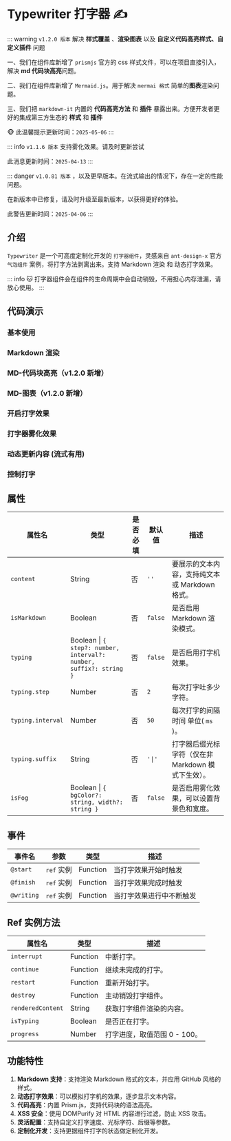 # Typewriter 打字器 ✍

::: warning
`v1.2.0 版本` 解决 **样式覆盖** 、**渲染图表** 以及 **自定义代码高亮样式、自定义插件** 问题

一、我们在组件库新增了 `prismjs` 官方的 css 样式文件，可以在项目直接引入，解决 **md 代码块高亮**问题。

二、我们在组件库新增了 `Mermaid.js`。用于解决 `mermai 格式` 简单的**图表**渲染问题。

三、我们把 `markdown-it` 内置的 **代码高亮方法** 和 **插件** 暴露出来。方便开发者更好的集成第三方生态的 **样式** 和 **插件**

🐵 此温馨提示更新时间：`2025-05-06`
:::

::: info
`v1.1.6 版本` 支持雾化效果。请及时更新尝试

此消息更新时间：`2025-04-13`
:::

::: danger
`v1.0.81 版本` ，以及更早版本。在流式输出的情况下，存在一定的性能问题。

在新版本中已修复，请及时升级至最新版本，以获得更好的体验。

此警告更新时间：`2025-04-06`
:::

## 介绍

`Typewriter` 是一个可高度定制化开发的 `打字器组件`，灵感来自 `ant-design-x` 官方 `气泡组件` 案例，将打字方法剥离出来。支持 Markdown 渲染 和 动态打字效果。

::: info
🐱 打字器组件会在组件的生命周期中会自动销毁，不用担心内存泄漏，请放心使用。
:::

## 代码演示

### 基本使用

<demo src="./demos/content.vue"></demo>

### Markdown 渲染

<demo src="./demos/isMarkdown.vue"></demo>

### MD-代码块高亮（v1.2.0 新增）

<demo src="./demos/newMaekDown.vue"></demo>

### MD-图表（v1.2.0 新增）

<demo src="./demos/mermaid.vue"></demo>

### 开启打字效果

<demo src="./demos/typing.vue"></demo>

### 打字器雾化效果

<demo src="./demos/isFog.vue"></demo>

### 动态更新内容 (流式有用)

<demo src="./demos/updates.vue"></demo>

### 控制打字

<demo src="./demos/customized.vue"></demo>

## 属性

| 属性名       | 类型    | 是否必填 | 默认值  | 描述                                           |
| ------------ | ------- |-------| ------- | ---------------------------------------------- |
| `content`    | String  | 否 | `''`    | 要展示的文本内容，支持纯文本或 Markdown 格式。 |
| `isMarkdown` | Boolean | 否 | `false` | 是否启用 Markdown 渲染模式。                   |
| `typing`     | Boolean \|  `{ step?: number, interval?: number, suffix?: string }` |否 | `false` | 是否启用打字机效果。 |
| `typing.step` | Number  | 否 | `2`     | 每次打字吐多少字符。 |
| `typing.interval` | Number |  否 | `50`    | 每次打字的间隔时间  单位( `ms` )。                 |
| `typing.suffix` | String | 否 |`'\|'` | 打字器后缀光标字符（仅在非 Markdown 模式下生效）。 |
| `isFog`      | Boolean \|  `{ bgColor?: string, width?: string }`  | 否 | `false` | 是否启用雾化效果，可以设置背景色和宽度。   |

## 事件

| 事件名       | 参数  | 类型       | 描述                                         |
| ------------ | ------------ |--- | -------------------------------------------- |
| `@start` | `ref` 实例 | Function | 当打字效果开始时触发 |
| `@finish` | `ref` 实例 | Function | 当打字效果完成时触发 |
| `@writing` | `ref` 实例 | Function | 当打字效果进行中不断触发 |

## Ref 实例方法

| 属性名       | 类型         | 描述                                         |
| ----------- | ------------ | -------------------------------------------- |
| `interrupt` | Function | 中断打字。                               |
| `continue`   | Function | 继续未完成的打字。                               |
| `restart`   | Function | 重新开始打字。                               |
| `destroy`   | Function | 主动销毁打字组件。                               |
| `renderedContent` | String | 获取打字组件渲染的内容。                    |
| `isTyping`  | Boolean |  是否正在打字。                             |
| `progress`  | Number | 打字进度，取值范围 0 - 100。                     |

## 功能特性

1. **Markdown 支持**：支持渲染 Markdown 格式的文本，并应用 GitHub 风格的样式。
2. **动态打字效果**：可以模拟打字机的效果，逐步显示文本内容。
3. **代码高亮**：内置 Prism.js，支持代码块的语法高亮。
4. **XSS 安全**：使用 DOMPurify 对 HTML 内容进行过滤，防止 XSS 攻击。
5. **灵活配置**：支持自定义打字速度、光标字符、后缀等参数。
6. **定制化开发**：支持更据组件打字的状态做定制化开发。
